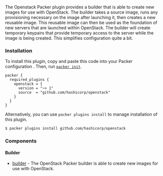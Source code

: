 The Openstack Packer plugin provides a builder that is able to create new images
for use with OpenStack. The builder takes a source image, runs any provisioning
necessary on the image after launching it, then creates a new reusable image.
This reusable image can then be used as the foundation of new servers that are
launched within OpenStack. The builder will create temporary keypairs that
provide temporary access to the server while the image is being created. This
simplifies configuration quite a bit.

###  Installation

To install this plugin, copy and paste this code into your Packer configuration .
Then, run [`packer init`](https://www.packer.io/docs/commands/init).

```hcl
packer {
  required_plugins {
    openstack = {
      version = "~> 1"
      source  = "github.com/hashicorp/openstack"
    }
  }
}
```

Alternatively, you can use `packer plugins install` to manage installation of this plugin.

```sh
$ packer plugins install github.com/hashicorp/openstack
```

### Components

#### Builder

- [builder](/packer/integrations/hashicorp/openstack/latest/components/builder/openstack) - The OpenStack Packer builder is able to create new images for use with OpenStack.
